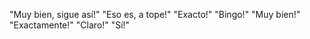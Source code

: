 "Muy bien, sigue así!" "Eso es, a tope!" "Exacto!" "Bingo!" "Muy bien!" "Exactamente!" "Claro!" "Sí!"
